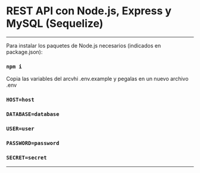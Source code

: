 # REST API con Node.js, Express y MySQL (Sequelize)

<hr/>

Para instalar los paquetes de Node.js necesarios (indicados en package.json):

### `npm i`

Copia las variables del arcvhi .env.example y pegalas en un nuevo archivo .env

### `HOST=host`

### `DATABASE=database`

### `USER=user`

### `PASSWORD=password`

### `SECRET=secret`

<hr/>
